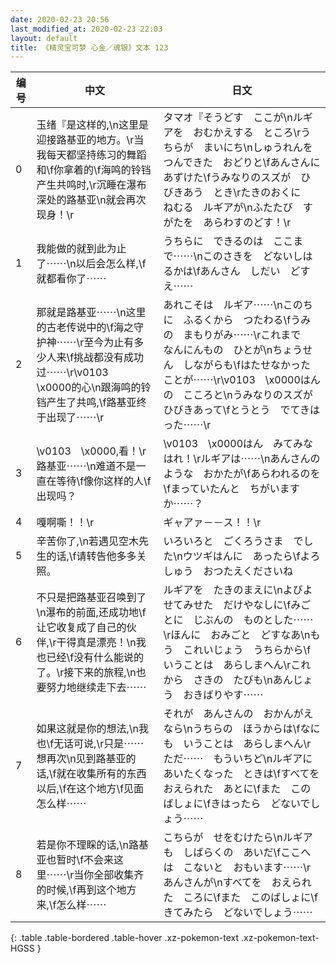 ```yaml
---
date: 2020-02-23 20:56
last_modified_at: 2020-02-23 22:03
layout: default
title: 《精灵宝可梦 心金／魂银》文本 123
---
```

| 编号 | 中文 | 日文 |
| ---- | ---- | ---- |
| 0 | 玉绪『是这样的,\n这里是迎接路基亚的地方。\r当我每天都坚持练习的舞蹈和\f你拿着的\f海鸣的铃铛产生共鸣时,\r沉睡在瀑布深处的路基亚\n就会再次现身！\r | タマオ『そうどす　ここが\nルギアを　おむかえする　ところ\rうちらが　まいにち\nしゅうれんを　つんできた　おどりと\fあんさんに　あずけた\fうみなりのスズが　ひびきあう　とき\rたきのおくに　ねむる　ルギアが\nふたたび　すがたを　あらわすのどす！\r |
| 1 | 我能做的就到此为止了⋯⋯\n以后会怎么样,\f就都看你了⋯⋯ | うちらに　できるのは　ここまで⋯⋯\nこのさきを　どないしはるかは\fあんさん　しだい　どすえ⋯⋯ |
| 2 | 那就是路基亚⋯⋯\n这里的古老传说中的\f海之守护神⋯⋯\r至今为止有多少人来\f挑战都没有成功过⋯⋯\r\v0103　\x0000的心\n跟海鸣的铃铛产生了共鸣,\f路基亚终于出现了⋯⋯\r | あれこそは　ルギア⋯⋯\nこのちに　ふるくから　つたわる\fうみの　まもりがみ⋯⋯\rこれまで　なんにんもの　ひとが\nちょうせん　しながらも\fはたせなかった　ことが⋯⋯\r\v0103　\x0000はんの　こころと\nうみなりのスズが　ひびきあって\fとうとう　でてきはった⋯⋯\r |
| 3 | \v0103　\x0000,看！\r路基亚⋯⋯\n难道不是一直在等待\f像你这样的人\f出现吗？ | \v0103　\x0000はん　みてみなはれ！\rルギアは⋯⋯\nあんさんのような　おかたが\fあらわれるのを\fまっていたんと　ちがいますか⋯⋯？ |
| 4 | 嘎啊嘶！！\r | ギャアァ－－ス！！\r |
| 5 | 辛苦你了,\n若遇见空木先生的话,\f请转告他多多关照。 | いろいろと　ごくろうさま　でした\nウツギはんに　あったら\fよろしゅう　おつたえくださいね |
| 6 | 不只是把路基亚召唤到了\n瀑布的前面,还成功地\f让它收复成了自己的伙伴,\r干得真是漂亮！\n我也已经\f没有什么能说的了。\r接下来的旅程,\n也要努力地继续走下去⋯⋯ | ルギアを　たきのまえに\nよびよせてみせた　だけやなしに\fみごとに　じぶんの　ものとした⋯⋯\rほんに　おみごと　どすなあ\nもう　これいじょう　うちらから\fいうことは　あらしまへん\rこれから　さきの　たびも\nあんじょう　おきばりやす⋯⋯ |
| 7 | 如果这就是你的想法,\n我也\f无话可说,\r只是⋯⋯想再次\n见到路基亚的话,\f就在收集所有的东西以后,\f在这个地方\f见面怎么样⋯⋯ | それが　あんさんの　おかんがえなら\nうちらの　ほうからは\fなにも　いうことは　あらしまへん\rただ⋯⋯　もういちど\nルギアに　あいたくなった　ときは\fすべてを　おえられた　あとに\fまた　このばしょに\fきはったら　どないでしょう⋯⋯ |
| 8 | 若是你不理睬的话,\n路基亚也暂时\f不会来这里⋯⋯\r当你全部收集齐的时候,\f再到这个地方来,\f怎么样⋯⋯ | こちらが　せをむけたら\nルギアも　しばらくの　あいだ\fここへは　こないと　おもいます⋯⋯\rあんさんが\nすべてを　おえられた　ころに\fまた　このばしょに\fきてみたら　どないでしょう⋯⋯ |
{: .table .table-bordered .table-hover .xz-pokemon-text .xz-pokemon-text-HGSS }